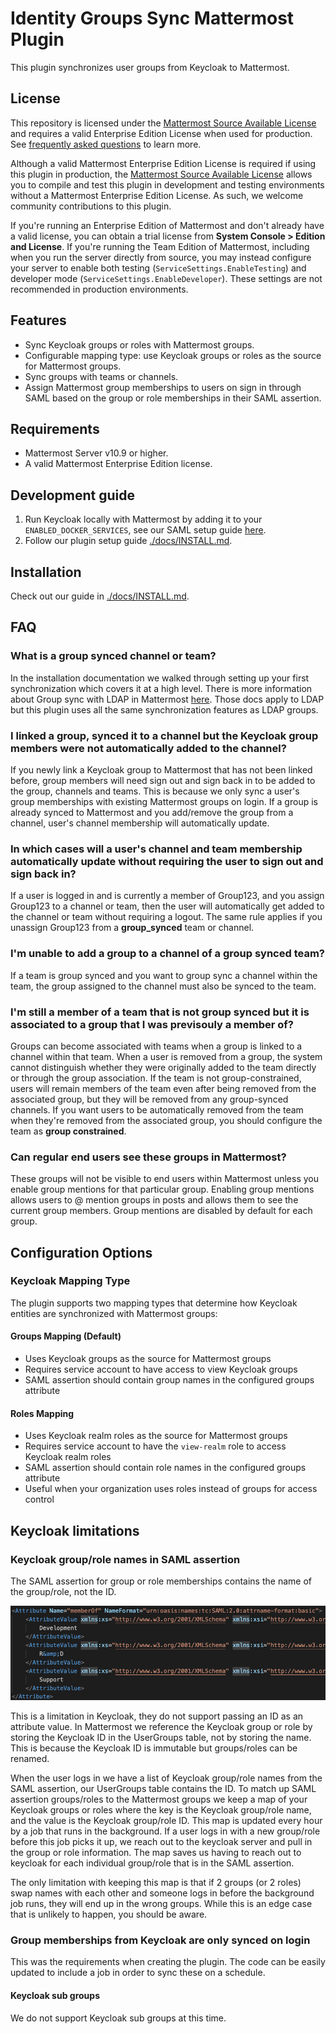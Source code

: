 # Identity Groups Sync Mattermost Plugin

This plugin synchronizes user groups from Keycloak to Mattermost.

## License

This repository is licensed under the [Mattermost Source Available License](LICENSE) and requires a valid Enterprise Edition License when used for production. See [frequently asked questions](https://docs.mattermost.com/overview/faq.html#mattermost-source-available-license) to learn more.

Although a valid Mattermost Enterprise Edition License is required if using this plugin in production, the [Mattermost Source Available License](LICENSE) allows you to compile and test this plugin in development and testing environments without a Mattermost Enterprise Edition License. As such, we welcome community contributions to this plugin.

If you're running an Enterprise Edition of Mattermost and don't already have a valid license, you can obtain a trial license from **System Console > Edition and License**. If you're running the Team Edition of Mattermost, including when you run the server directly from source, you may instead configure your server to enable both testing (`ServiceSettings.EnableTesting`) and developer mode (`ServiceSettings.EnableDeveloper`). These settings are not recommended in production environments.

## Features

- Sync Keycloak groups or roles with Mattermost groups.
- Configurable mapping type: use Keycloak groups or roles as the source for Mattermost groups.
- Sync groups with teams or channels.
- Assign Mattermost group memberships to users on sign in through SAML based on the group or role memberships in their SAML assertion.

## Requirements

- Mattermost Server v10.9 or higher.
- A valid Mattermost Enterprise Edition license.

## Development guide

1. Run Keycloak locally with Mattermost by adding it to your `ENABLED_DOCKER_SERVICES`, see our SAML setup guide [here](https://github.com/mattermost/mattermost/blob/master/server/build/docker/keycloak/README.md).
2. Follow our plugin setup guide [./docs/INSTALL.md](./docs/INSTALL.md).

## Installation

Check out our guide in [./docs/INSTALL.md](./docs/INSTALL.md).

## FAQ

### What is a group synced channel or team?

In the installation documentation we walked through setting up your first synchronization which covers it at a high level. There is more information about Group sync with LDAP in Mattermost [here](https://docs.mattermost.com/onboard/ad-ldap-groups-synchronization.html). Those docs apply to LDAP but this plugin uses all the same synchronization features as LDAP groups.

### I linked a group, synced it to a channel but the Keycloak group members were not automatically added to the channel?

If you newly link a Keycloak group to Mattermost that has not been linked before, group members will need sign out and sign back in to be added to the group, channels and teams. This is because we only sync a user's group memberships with existing Mattermost groups on login. If a group is already synced to Mattermost and you add/remove the group from a channel, user's channel membership will automatically update.

### In which cases will a user's channel and team membership automatically update without requiring the user to sign out and sign back in?

If a user is logged in and is currently a member of Group123, and you assign Group123 to a channel or team, then the user will automatically get added to the channel or team without requiring a logout. The same rule applies if you unassign Group123 from a **group_synced** team or channel.

### I'm unable to add a group to a channel of a group synced team?

If a team is group synced and you want to group sync a channel within the team, the group assigned to the channel must also be synced to the team.

### I'm still a member of a team that is not group synced but it is associated to a group that I was previsouly a member of?

Groups can become associated with teams when a group is linked to a channel within that team. When a user is removed from a group, the system cannot distinguish whether they were originally added to the team directly or through the group association. If the team is not group-constrained, users will
remain members of the team even after being removed from the associated group, but they will be removed from any group-synced channels. If you want users to be automatically removed from the team when they're removed from the associated group, you should configure the team as **group constrained**.

### Can regular end users see these groups in Mattermost?

These groups will not be visible to end users within Mattermost unless you enable group mentions for that particular group. Enabling group mentions allows users to @ mention groups in posts and allows them to see the current group members. Group mentions are disabled by default for each group.

## Configuration Options

### Keycloak Mapping Type

The plugin supports two mapping types that determine how Keycloak entities are synchronized with Mattermost groups:

#### Groups Mapping (Default)
- Uses Keycloak groups as the source for Mattermost groups
- Requires service account to have access to view Keycloak groups
- SAML assertion should contain group names in the configured groups attribute

#### Roles Mapping  
- Uses Keycloak realm roles as the source for Mattermost groups
- Requires service account to have the `view-realm` role to access Keycloak realm roles
- SAML assertion should contain role names in the configured groups attribute
- Useful when your organization uses roles instead of groups for access control

## Keycloak limitations 

### Keycloak group/role names in SAML assertion

The SAML assertion for group or role memberships contains the name of the group/role, not the ID.  

![Groups attribute](./docs/assets/saml-groups-attribute.png)

This is a limitation in Keycloak, they do not support passing an ID as an attribute value. In Mattermost we reference the Keycloak group or role by storing the Keycloak ID in the UserGroups table, not by storing the name. This is because the Keycloak ID is immutable but groups/roles can be renamed. 

When the user logs in we have a list of Keycloak group/role names from the SAML assertion, our UserGroups table contains the ID. To match up SAML assertion groups/roles to the Mattermost groups we keep a map of your Keycloak groups or roles where the key is the Keycloak group/role name, and the value is the Keycloak group/role ID. This map is updated every hour by a job that runs in the background. If a user logs in with a new group/role before this job picks it up, we reach out to the keycloak server and pull in the group or role information. The map saves us having to reach out to keycloak for each individual group/role that is in the SAML assertion. 

The only limitation with keeping this map is that if 2 groups (or 2 roles) swap names with each other and someone logs in before the background job runs, they will end up in the wrong groups. While this is an edge case that is unlikely to happen, you should be aware. 

### Group memberships from Keycloak are only synced on login

This was the requirements when creating the plugin. The code can be easily updated to include a job in order to sync these on a schedule.

#### Keycloak sub groups

We do not support Keycloak sub groups at this time.
